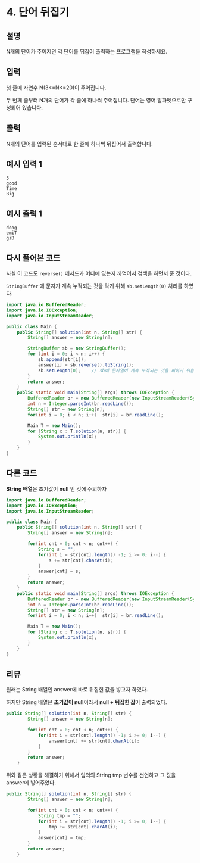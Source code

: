 # 4. 단어 뒤집기

## 설명

N개의 단어가 주어지면 각 단어를 뒤집어 출력하는 프로그램을 작성하세요.



## 입력

첫 줄에 자연수 N(3<=N<=20)이 주어집니다.

두 번째 줄부터 N개의 단어가 각 줄에 하나씩 주어집니다. 단어는 영어 알파벳으로만 구성되어 있습니다.



## 출력

N개의 단어를 입력된 순서대로 한 줄에 하나씩 뒤집어서 출력합니다.



## 예시 입력 1 

```
3
good
Time
Big
```



## 예시 출력 1

```
doog
emiT
giB
```



## 다시 풀어본 코드

사실 이 코드도 `reverse()` 메서드가 어디에 있는지 까먹어서 검색을 하면서 푼 것이다.

`StringBuffer` 에 문자가 계속 누적되는 것을 막기 위해 `sb.setLength(0)` 처리를 하였다.

```java
import java.io.BufferedReader;
import java.io.IOException;
import java.io.InputStreamReader;

public class Main {
    public String[] solution(int n, String[] str) {
        String[] answer = new String[n];

        StringBuffer sb = new StringBuffer();
        for (int i = 0; i < n; i++) {
            sb.append(str[i]);
            answer[i] = sb.reverse().toString();
            sb.setLength(0);    // sb에 문자열이 계속 누적되는 것을 피하기 위함
        }
        return answer;
    }
    public static void main(String[] args) throws IOException {
        BufferedReader br = new BufferedReader(new InputStreamReader(System.in));
        int n = Integer.parseInt(br.readLine());
        String[] str = new String[n];
        for(int i = 0; i < n; i++)  str[i] = br.readLine();

        Main T = new Main();
        for (String x : T.solution(n, str)) {
            System.out.println(x);
        }
    }
}
```



## 다른 코드

**String 배열**은 초기값이 **null** 인 것에 주의하자

```java
import java.io.BufferedReader;
import java.io.IOException;
import java.io.InputStreamReader;

public class Main {
    public String[] solution(int n, String[] str) {
        String[] answer = new String[n];

        for(int cnt = 0; cnt < n; cnt++) {
            String s = "";
            for(int i = str[cnt].length() -1; i >= 0; i--) {
                s += str[cnt].charAt(i);
            }
            answer[cnt] = s;
        }
        return answer;
    }
    public static void main(String[] args) throws IOException {
        BufferedReader br = new BufferedReader(new InputStreamReader(System.in));
        int n = Integer.parseInt(br.readLine());
        String[] str = new String[n];
        for(int i = 0; i < n; i++)  str[i] = br.readLine();

        Main T = new Main();
        for (String x : T.solution(n, str)) {
            System.out.println(x);
        }
    }
}
```



## 리뷰

원래는 String 배열인 answer에 바로 뒤집힌 값을 넣고자 하였다.

하지만 String 배열은 **초기값이 null**이라서 **null + 뒤집힌 값**이 출력되었다.

```java
public String[] solution(int n, String[] str) {
        String[] answer = new String[n];

        for(int cnt = 0; cnt < n; cnt++) {
            for(int i = str[cnt].length() -1; i >= 0; i--) {
                answer[cnt] += str[cnt].charAt(i);
            }
        }
        return answer;
    }
```



위와 같은 상황을 해결하기 위해서 임의의 String tmp 변수를 선언하고 그 값을 answer에 넣어주었다.

```java
public String[] solution(int n, String[] str) {
        String[] answer = new String[n];

        for(int cnt = 0; cnt < n; cnt++) {
            String tmp = "";
            for(int i = str[cnt].length() -1; i >= 0; i--) {
                tmp += str[cnt].charAt(i);
            }
            answer[cnt] = tmp;
        }
        return answer;
    }
```

